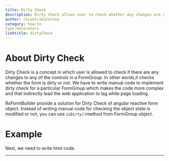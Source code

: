 ```yaml
---
title: Dirty Check
description: Dirty Check allows user to check whether any changes are done to any of the controls of the FormGroup.
author: rxcontributorone
category: how-to
type:decorators
linktitle: dirtyCheck
---
```


# About Dirty Check
Dirty Check is a concept in which user is allowed to check if there are any changes to any of the controls in a FormGroup. In other words,it checks whether the form is dirty or not. We have to write manual code to implement dirty check for a particular FormGroup which makes the code more complex and that indirectly lead the web application to lag while page loading. 
 
RxFormBuilder provide a solution for Dirty Check of angular reactive form object. Instead of writing manual code for checking the object state is modified or not, you can use `isDirty()`method from FormGroup object.

# Example

<div component="app-code" key="dirty-complete-component"></div> 
Next, we need to write html code.
<div component="app-code" key="dirty-complete-html"></div> 
<div component="app-example-runner" ref-component="app-dirty-complete"></div>

***
